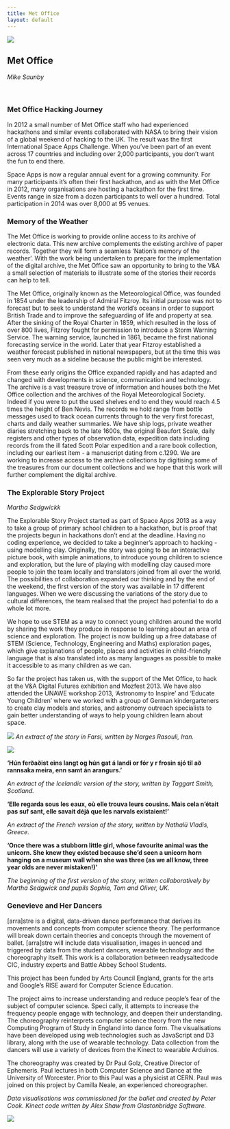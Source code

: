 ```yaml
---
title: Met Office
layout: default
---
```


![](images/03a.jpg)

## Met Office
*Mike Saunby*
<br />
<br />
<br />
### Met Office Hacking Journey
In 2012 a small number of Met Office staff who had experienced hackathons and similar events collaborated with NASA to bring their vision of a global weekend of hacking to the UK. The result was the first International Space Apps Challenge. When you’ve been part of an event across 17 countries and including over 2,000 participants, you don’t want the fun to end there.

Space Apps is now a regular annual event for a growing community. For many participants it’s often their  first hackathon, and as with the Met Office in 2012, many organisations are hosting a hackathon for the  first time. Events range in size from a dozen participants to well over a hundred. Total participation in 2014 was over 8,000 at 95 venues.

### Memory of the Weather
The Met Office is working to provide online access to its archive of electronic data. This new archive complements the existing archive of paper records. Together they will form a seamless ‘Nation’s memory of the weather’. With the work being undertaken to prepare for the implementation of the digital archive, the Met Office saw an opportunity to bring to the V&A a small selection of materials to illustrate some of the stories their records can help to tell.

The Met Office, originally known as the Meteorological Office, was founded in 1854 under the leadership of Admiral Fitzroy. Its initial purpose was not to forecast but to seek to understand the world’s oceans in order to support British Trade and to improve the safeguarding of life and property at sea. After the sinking of the Royal Charter in 1859, which resulted in the loss of over 800 lives, Fitzroy fought for permission to introduce a Storm Warning Service. The warning service, launched in 1861, became the first national forecasting service in the world. Later that year Fitzroy established a weather forecast published in national newspapers, but at the time this was seen very much as a sideline because the public might be interested.

From these early origins the Office expanded rapidly and has adapted and changed with developments in science, communication and technology. The archive is a vast treasure trove of information and houses both the Met Office collection and the archives of the Royal Meteorological Society. Indeed if you were to put the used shelves end to end they would reach 4.5 times the height of Ben Nevis. The records we hold range from bottle messages used to track ocean currents through to the very first forecast, charts and daily weather summaries. We have ship logs, private weather diaries stretching back to the late 1600s, the original Beaufort Scale, daily registers and other types of observation data, expedition data including records from the ill fated Scott Polar expedition and a rare book collection, including our earliest item - a manuscript dating from c.1290. We are working to increase access to the archive collections by digitising some of the treasures from our document collections and we hope that this work will further complement the digital archive.

### The Explorable Story Project
*Martha Sedgwickk*

The Explorable Story Project started as part of Space Apps 2013 as a way to take a group of primary school children to a hackathon, but is proof that the projects begun in hackathons don’t end at the deadline. Having no coding experience, we decided to take a beginner’s approach to hacking - using modelling clay. Originally, the story was going to be an interactive picture book, with simple animations, to introduce young children to science and exploration, but the lure of playing with modelling clay caused more people to join the team locally and translators joined from all over the world. The possibilities of collaboration expanded our thinking and by the end of the weekend, the first version of the story was available in 17 different languages. When we were discussing the variations of the story due to cultural differences, the team realised that the project had potential to do a whole lot more.

We hope to use STEM as a way to connect young children around the world by sharing the work they produce in response to learning about an area of science and exploration. The project is now building up a free database of STEM (Science, Technology, Engineering and Maths) exploration pages, which give explanations of people, places and activities in child-friendly language that is also translated into as many languages as possible to make it accessible to as many children as we can.

So far the project has taken us, with the support of the Met Office, to hack at the V&A Digital Futures exhibition and Mozfest 2013. We have also attended the UNAWE workshop 2013, ‘Astronomy to Inspire’ and ‘Educate Young Children’ where we worked with a group of German kindergarteners to create clay models and stories, and astronomy outreach specialists to gain better understanding of ways to help young children learn about space.

![](images/03w.jpg)
*An extract of the story in Farsi, written by Narges Rasouli, Iran.*

![](images/03b.jpg)

**‘Hún ferðaðist eins langt og hún gat á landi or fór y r frosin sjó til að rannsaka meira, enn samt án arangurs.’**

*An extract of the Icelandic version of the story, written by Taggart Smith, Scotland.*

**‘Elle regarda sous les eaux, où elle trouva leurs cousins. Mais cela n’était pas suf sant, elle savait déjà que les narvals existaient!’**

*An extract of the French version of the story, written by Nathalü Vladis, Greece.*

**‘Once there was a stubborn little girl, whose favourite animal was the unicorn. She knew they existed because she’d seen a unicorn horn hanging on a museum wall when she was three (as we all know, three year olds are never mistaken!)’**

*The beginning of the first version of the story, written collaboratively by Martha Sedgwick and pupils Sophia, Tom and Oliver, UK.*

### Genevieve and Her Dancers

[arra]stre is a digital, data-driven dance performance that derives its movements and concepts from computer science theory. The performance will break down certain theories and concepts through the movement of ballet. [arra]stre will include data visualisation, images in uenced and triggered by data from the student dancers, wearable technology and the choreography itself. This work is a collaboration between readysaltedcode CIC, industry experts and Battle Abbey School Students.

This project has been funded by Arts Council England, grants for the arts and Google’s RISE award for Computer Science Education.

The project aims to increase understanding and reduce people’s fear of the subject of computer science. Speci cally, it attempts to increase the frequency people engage with technology, and deepen their understanding. The choreography reinterprets computer science theory from the new Computing Program of Study in England into dance form. The visualisations have been developed using web technologies such as JavaScript and D3 library, along with the use of wearable technology. Data collection from the dancers will use a variety of devices from the Kinect to wearable Arduinos.

The choreography was created by Dr Paul Golz, Creative Director of Ephemeris. Paul lectures in both Computer Science and Dance at the University of Worcester. Prior to this Paul was a physicist at CERN. Paul was joined on this project by Camilla Neale, an experienced choreographer.

*Data visualisations was commissioned for the ballet and created by Peter Cook. Kinect code written by Alex Shaw from Glastonbridge Software.*

![](images/03c.jpg)
